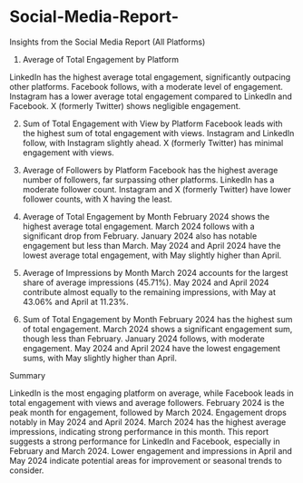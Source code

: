 # Social-Media-Report-

Insights from the Social Media Report (All Platforms)


1. Average of Total Engagement by Platform
   
LinkedIn has the highest average total engagement, significantly outpacing other platforms.
Facebook follows, with a moderate level of engagement.
Instagram has a lower average total engagement compared to LinkedIn and Facebook.
X (formerly Twitter) shows negligible engagement.


2. Sum of Total Engagement with View by Platform
Facebook leads with the highest sum of total engagement with views.
Instagram and LinkedIn follow, with Instagram slightly ahead.
X (formerly Twitter) has minimal engagement with views.


3. Average of Followers by Platform
Facebook has the highest average number of followers, far surpassing other platforms.
LinkedIn has a moderate follower count.
Instagram and X (formerly Twitter) have lower follower counts, with X having the least.


4. Average of Total Engagement by Month
February 2024 shows the highest average total engagement.
March 2024 follows with a significant drop from February.
January 2024 also has notable engagement but less than March.
May 2024 and April 2024 have the lowest average total engagement, with May slightly higher than April.


5. Average of Impressions by Month
March 2024 accounts for the largest share of average impressions (45.71%).
May 2024 and April 2024 contribute almost equally to the remaining impressions, with May at 43.06% and April at 11.23%.


6. Sum of Total Engagement by Month
February 2024 has the highest sum of total engagement.
March 2024 shows a significant engagement sum, though less than February.
January 2024 follows, with moderate engagement.
May 2024 and April 2024 have the lowest engagement sums, with May slightly higher than April.


Summary

LinkedIn is the most engaging platform on average, while Facebook leads in total engagement with views and average followers.
February 2024 is the peak month for engagement, followed by March 2024.
Engagement drops notably in May 2024 and April 2024.
March 2024 has the highest average impressions, indicating strong performance in this month.
This report suggests a strong performance for LinkedIn and Facebook, especially in February and March 2024. Lower engagement and impressions in April and May 2024 indicate potential areas for improvement or seasonal trends to consider.







